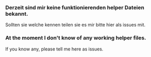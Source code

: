 ### Derzeit sind mir keine funktionierenden helper Dateien bekannt.

Sollten sie welche kennen teilen sie es mir bitte hier als issues mit.

### At the moment I don't know of any working helper files.

If you know any, please tell me here as issues.
